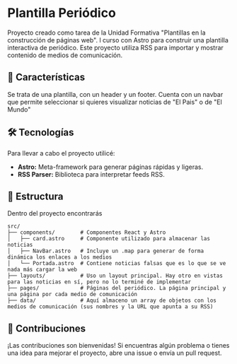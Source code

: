 # Plantilla Periódico

Proyecto creado como tarea de la Unidad Formativa "Plantillas en la construcción de páginas web". l curso con Astro para construir una plantilla interactiva de periódico. Este proyecto utiliza RSS para importar y mostrar contenido de medios de comunicación.

## 🚀 Características

Se trata de una plantilla, con un header y un footer. Cuenta con un navbar que permite seleccionar si quieres visualizar noticias de "El Pais" o de "El Mundo"

## 🛠️ Tecnologías

Para llevar a cabo el proyecto utilicé:

- **Astro:** Meta-framework para generar páginas rápidas y ligeras.
- **RSS Parser:** Biblioteca para interpretar feeds RSS.

## 🧞 Estructura

Dentro del proyecto encontrarás

```
src/
├── components/        # Componentes React y Astro
│   ├── card.astro     # Componente utilizado para almacenar las noticias
│   ├── NavBar.astro   # Incluye un .map para generar de forma dinámica los enlaces a los medios
│   └── Portada.astro  # Contiene noticias falsas que es lo que se ve nada más cargar la web
├── layouts/           # Uso un layout principal. Hay otro en vistas para las noticias en sí, pero no lo terminé de implementar
├── pages/             # Páginas del periódico. La página principal y una página por cada medio de comunicación
├── data/              # Aquí almaceno un array de objetos con los medios de comunicación (sus nombres y la URL que apunta a su RSS)
```

## 🤝 Contribuciones

¡Las contribuciones son bienvenidas! Si encuentras algún problema o tienes una idea para mejorar el proyecto, abre una issue o envía un pull request.
